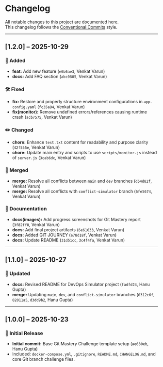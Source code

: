 # Changelog

All notable changes to this project are documented here.  
This changelog follows the [Conventional Commits](https://www.conventionalcommits.org/en/v1.0.0/) style.

---

## [1.2.0] – 2025-10-29

### 🚀 Added

- **feat:** Add new feature (`e6b6ae3`, Venkat Varun)
- **docs:** Add FAQ section (`abc0805`, Venkat Varun)

### 🛠️ Fixed

- **fix:** Restore and properly structure environment configurations in `app-config.yaml` (`fc35a94`, Venkat Varun)
- **fix(monitor):** Remove undefined errors/references causing runtime crash (`acb7575`, Venkat Varun)

### ✏️ Changed

- **chore:** Enhance `test.txt` content for readability and purpose clarity (`42f555e`, Venkat Varun)
- **chore:** Update main entry and scripts to use `scripts/monitor.js` instead of `server.js` (`3cab6dc`, Venkat Varun)

### 🔀 Merged

- **merge:** Resolve all conflicts between `main` and `dev` branches (`d54d82f`, Venkat Varun)
- **merge:** Resolve all conflicts with `conflict-simulator` branch (`6fe5674`, Venkat Varun)

### 📘 Documentation

- **docs(images):** Add progress screenshots for Git Mastery report (`3f82ff0`, Venkat Varun)
- **docs:** Add final project artifacts (`6e61633`, Venkat Varun)
- **docs:** Added GIT JOURNEY (`e78d18f`, Venkat Varun)
- **docs:** Update README (`31d51cc`, `3c4f4fa`, Venkat Varun)

---

## [1.1.0] – 2025-10-27

### 🔄 Updated

- **docs:** Revised README for DevOps Simulator project (`fadfd24`, Hanu Gupta)
- **merge:** Updating `main`, `dev`, and `conflict-simulator` branches (`0312c6f`, `02011a5`, `d3dd9b2`, Hanu Gupta)

---

## [1.0.0] – 2025-10-23

### 🧱 Initial Release

- **Initial commit:** Base Git Mastery Challenge template setup (`ae630eb`, Hanu Gupta)
- Included: `docker-compose.yml`, `.gitignore`, `README.md`, `CHANGELOG.md`, and core Git branch challenge files.

